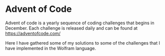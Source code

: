 # Advent of Code
Advent of code is a yearly sequence of coding challenges that begins in December.  Each challenge is released daily and can be found at https://adventofcode.com/

Here I have gathered some of my solutions to some of the challenges that I have implemented in the Wolfram language.